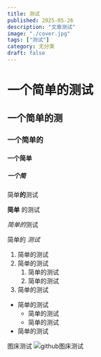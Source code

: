 ```yaml
---
title: 测试
published: 2025-05-26
description: "文章测试"
image: "./cover.jpg"
tags: ["测试"]
category: 无分类
draft: false
---
```


# 一个简单的测试
## 一个简单的测
### 一个简单的
#### 一个简单
##### 一个简

简单**的**测试 

__简单__ 的测试  

*简单的*测试  

简单的 _测试_  

1. 简单的测试
1. 简单的测试
    1. 简单的测试
    1. 简单的测试
1. 简单的测试

- 简单的测试
    - 简单的测试
    - 简单的测试
- 简单的测试

图床测试
![github图床测试](https://cdn.jsdelivr.net/gh/luojisama/pic_bed@main/img/202505261710037.png "github图床测试")

